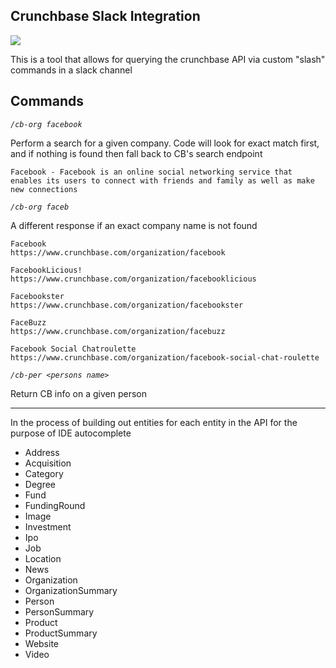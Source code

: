 ## Crunchbase Slack Integration

<img src="http://i.imgur.com/pRWQKyv.png">

This is a tool that allows for querying the crunchbase API via custom "slash" commands in a slack channel

## Commands

_`/cb-org facebook`_
 
Perform a search for a given company. Code will look for exact match first, and if nothing is found then fall back to CB's search endpoint


 
    Facebook - Facebook is an online social networking service that enables its users to connect with friends and family as well as make new connections
 
_`/cb-org faceb`_

A different response if an exact company name is not found

    Facebook
    https://www.crunchbase.com/organization/facebook
    
    FacebookLicious!
    https://www.crunchbase.com/organization/facebooklicious
    
    Facebookster
    https://www.crunchbase.com/organization/facebookster
    
    FaceBuzz
    https://www.crunchbase.com/organization/facebuzz
    
    Facebook Social Chatroulette
    https://www.crunchbase.com/organization/facebook-social-chat-roulette
     
_`/cb-per <persons name>`_ 

Return CB info on a given person
 
---

In the process of building out entities for each entity in the API for the purpose of IDE autocomplete

 * Address
 * Acquisition
 * Category
 * Degree
 * Fund
 * FundingRound
 * Image
 * Investment
 * Ipo
 * Job
 * Location
 * News
 * Organization
 * OrganizationSummary
 * Person
 * PersonSummary
 * Product
 * ProductSummary
 * Website
 * Video